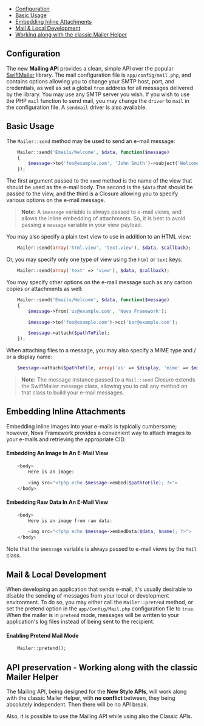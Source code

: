 - [Configuration](#mailer-configuration)
- [Basic Usage](#mailer-basic-usage)
- [Embedding Inline Attachments](#embedding-inline-attachments)
- [Mail & Local Development](#mailer-and-local-development)
- [Working along with the classic Mailer Helper](#mailer-and-classic-helper)

<a name="mailer-configuration"></a>
## Configuration

The new **Mailing API** provides a clean, simple API over the popular [SwiftMailer](http://swiftmailer.org) library. The mail configuration file is `app/config/mail.php`, and contains options allowing you to change your SMTP host, port, and credentials, as well as set a global `from` address for all messages delivered by the library. You may use any SMTP server you wish. If you wish to use the PHP `mail` function to send mail, you may change the `driver` to `mail` in the configuration file. A `sendmail` driver is also available.

<a name="mailer-basic-usage"></a>
## Basic Usage

The `Mailer::send` method may be used to send an e-mail message:

```php
    Mailer::send('Emails/Welcome', $data, function($message)
    {
        $message->to('foo@example.com', 'John Smith')->subject('Welcome!');
    });
```
The first argument passed to the `send` method is the name of the view that should be used as the e-mail body. The second is the `$data` that should be passed to the view, and the third is a Closure allowing you to specify various options on the e-mail message.

> **Note:** A `$message` variable is always passed to e-mail views, and allows the inline embedding of attachments. So, it is best to avoid passing a `message` variable in your view payload.

You may also specify a plain text view to use in addition to an HTML view:

```php
    Mailer::send(array('html.view', 'text.view'), $data, $callback);
```
Or, you may specify only one type of view using the `html` or `text` keys:

```php
    Mailer::send(array('text' => 'view'), $data, $callback);
```
You may specify other options on the e-mail message such as any carbon copies or attachments as well:

```php
    Mailer::send('Emails/Welcome', $data, function($message)
    {
        $message->from('us@example.com', 'Nova Framework');

        $message->to('foo@example.com')->cc('bar@example.com');

        $message->attach($pathToFile);
    });
```
When attaching files to a message, you may also specify a MIME type and / or a display name:

```php
    $message->attach($pathToFile, array('as' => $display, 'mime' => $mime));
```
> **Note:** The message instance passed to a `Mail::send` Closure extends the SwiftMailer message class, allowing you to call any method on that class to build your e-mail messages.

<a name="embedding-inline-attachments"></a>
## Embedding Inline Attachments

Embedding inline images into your e-mails is typically cumbersome; however, Nova Framework provides a convenient way to attach images to your e-mails and retrieving the appropriate CID.

#### Embedding An Image In An E-Mail View
```php
    <body>
        Here is an image:

        <img src="<?php echo $message->embed($pathToFile); ?>">
    </body>
```
#### Embedding Raw Data In An E-Mail View
```php
    <body>
        Here is an image from raw data:

        <img src="<?php echo $message->embedData($data, $name); ?>">
    </body>
```

Note that the `$message` variable is always passed to e-mail views by the `Mail` class.

<a name="mail-and-local-development"></a>
## Mail & Local Development

When developing an application that sends e-mail, it's usually desirable to disable the sending of messages from your local or development environment. To do so, you may either call the `Mailer::pretend` method, or set the pretend option in the `app/Config/Mail.php` configuration file to `true`. When the mailer is in `pretend` mode, messages will be written to your application's log files instead of being sent to the recipient.

#### Enabling Pretend Mail Mode
```php
    Mailer::pretend();
```
<a name="mailer-and-classic-helper"></a>
## API preservation - Working along with the classic Mailer Helper

The Mailing API, being designed for the **New Style APIs**, will work along with the classic Mailer Helper, with **no conflict** between, they being absolutely independent. Then there will be no API break.

Also, it is possible to use the Mailing API while using also the Classic APIs.